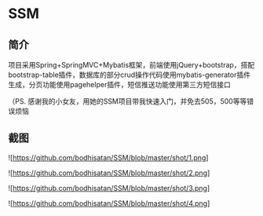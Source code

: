 # SSM

## 简介

项目采用Spring+SpringMVC+Mybatis框架，前端使用jQuery+bootstrap，搭配bootstrap-table插件，数据库的部分crud操作代码使用mybatis-generator插件生成，分页功能使用pagehelper插件，短信推送功能使用第三方短信接口

（PS. 感谢我的小女友，用她的SSM项目带我快速入门，并免去505，500等等错误烦恼

## 截图

![<https://github.com/bodhisatan/SSM/blob/master/shot/1.png>]

![<https://github.com/bodhisatan/SSM/blob/master/shot/2.png>]

![<https://github.com/bodhisatan/SSM/blob/master/shot/3.png>]

![<https://github.com/bodhisatan/SSM/blob/master/shot/4.png>]

